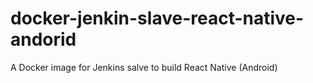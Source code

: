 # docker-jenkin-slave-react-native-andorid
A Docker image for Jenkins salve to build React Native (Android)
